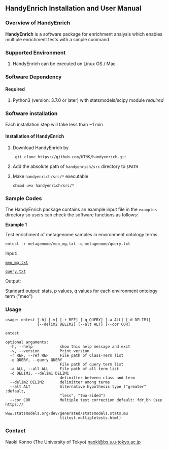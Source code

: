 <h2>HandyEnrich Installation and User Manual</h2>


### Overview of HandyEnrich

**HandyEnrich** is a software package for enrichment analysis which enables multiple enrichment tests with a simple command

### Supported Environment

1. HandyEnrich can be executed on Linux OS / Mac

### Software Dependency

<h4>Required</h4>

1. Python3 (version: 3.7.0 or later) with statsmodels/scipy module *required*

### Software installation

Each installation step will take less than ~1 min


#### Installation of HandyEnrich


1. Download HandyEnrich by

   ```shell
    git clone https://github.com/UTNK/handyenrich.git
   ```

2. Add the absolute path of `handyenrich/src` directory to `$PATH`

3. Make `handyenrich/src/*` executable

   ```shell
   chmod u+x handyenrich/src/*
   ```

### Sample Codes

The HandyEnrich package contains an example input file in the `examples` directory so users can check the software functions as follows:

**Example 1**

Test enrichment of metagenome samples in environment ontology terms

```shell
entest -r metagenome/meo_mg.txt -q metagenome/query.txt 
```


Input:

[`meo_mg.txt`](https://github.com/UTNK/handyenrich/tree/master/example/metagenome/meo_mg.txt)

[`query.txt`](https://github.com/UTNK/handyenrich/tree/master/example/metagenome/query.txt)

Output:

 Standard output: stats, p values, q values for each environment ontology term ("meo")

### Usage

```
usage: entest [-h] [-v] [-r REF] [-q QUERY] [-a ALL] [-d DELIM1]
              [--delim2 DELIM2] [--alt ALT] [--cor COR]

entest

optional arguments:
  -h, --help            show this help message and exit
  -v, --version         Print version
  -r REF, --ref REF     File path of Class-Term list
  -q QUERY, --query QUERY
                        File path of query term list
  -a ALL, --all ALL     File path of all term list
  -d DELIM1, --delim1 DELIM1
                        delimitter between class and term
  --delim2 DELIM2       delimitter among terms
  --alt ALT             Alternative hypothesis type ("greater" :default,
                        "less", "two-sided")
  --cor COR             Multiple test correction default: fdr_bh (see https://
                        www.statsmodels.org/dev/generated/statsmodels.stats.mu
                        ltitest.multipletests.html)
```


### Contact


Naoki Konno (The University of Tokyo) [naoki@bs.s.u-tokyo.ac.jp](mailto:naoki@bs.s.u-tokyo.ac.jp)
